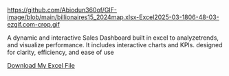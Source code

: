 https://github.com/Abiodun360of/GIF-image/blob/main/billionaires15_2024map.xlsx-Excel2025-03-1806-48-03-ezgif.com-crop.gif

A dynamic and interactive Sales Dashboard built in excel to analyzetrends, and visualize performance. It includes interactive charts and KPIs. designed for clarity, efficiency, and ease of use

[Download My Excel File](https://github.com/Abiodun360of/EXCEL-REPO/blob/main/Sales%20Dashboard/sales_data_2020_2024.xlsx)


